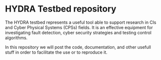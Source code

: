 # HYDRA Testbed repository

The HYDRA testbed represents a useful tool able to support research in CIs and Cyber Physical Systems (CPSs) fields.
It is an effective equipment for investigating fault detection, cyber security strategies and testing control algorithms.

In this repository we will post the code, documentation, and other usefull stuff in order to facilitate the use or to reproduce it.
